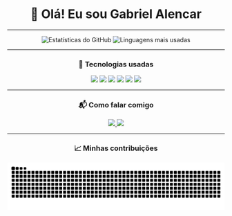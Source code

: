 <h1 align="center">👋 Olá! Eu sou Gabriel Alencar</h1>

---

<p align="center">
  <img height="160em" src="https://github-readme-stats.vercel.app/api?username=GabrielAlenc&show_icons=true&theme=radical" alt="Estatísticas do GitHub"/>
  <img height="160em" src="https://github-readme-stats.vercel.app/api/top-langs/?username=GabrielAlenc&layout=compact&theme=radical" alt="Linguagens mais usadas"/>
</p>

---

<h3 align="center">🚀 Tecnologias usadas</h3>

<p align="center">
  <img src="https://img.shields.io/badge/HTML5-E34F26?style=for-the-badge&logo=html5&logoColor=white"/>
  <img src="https://img.shields.io/badge/CSS3-1572B6?style=for-the-badge&logo=css3&logoColor=white"/>
  <img src="https://img.shields.io/badge/JavaScript-F7DF1E?style=for-the-badge&logo=javascript&logoColor=black"/>
  <img src="https://img.shields.io/badge/React-20232A?style=for-the-badge&logo=react&logoColor=61DAFB"/>
  <img src="https://img.shields.io/badge/Python-3776AB?style=for-the-badge&logo=python&logoColor=white"/>
  <img src="https://img.shields.io/badge/Bootstrap-563D7C?style=for-the-badge&logo=bootstrap&logoColor=white"/>
</p>

---

<h3 align="center">📬 Como falar comigo</h3>

<p align="center">
  <a href="mailto:alencarbiel65@gmail.com">
    <img src="https://img.shields.io/badge/Gmail-D14836?style=for-the-badge&logo=gmail&logoColor=white"/>
  </a>
  <a href="https://instagram.com/biel.ssj9" target="_blank">
    <img src="https://img.shields.io/badge/Instagram-E4405F?style=for-the-badge&logo=instagram&logoColor=white"/>
  </a>
</p>

---

<h3 align="center">📈 Minhas contribuições</h3>

<p align="center">
  <img src="https://github.com/GabrielAlenc/GabrielAlenc/blob/output/snake.svg" alt="Snake animation"/>
</p>
